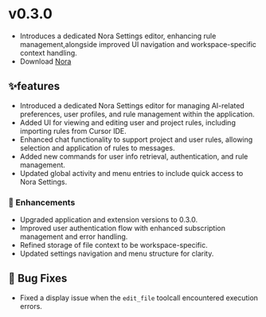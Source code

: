 # v0.3.0

- Introduces a dedicated Nora Settings editor, enhancing rule management,alongside improved UI navigation and workspace-specific context handling.
- Download [Nora](https://www.mynora.ai/downloads)

## ✨features

- Introduced a dedicated Nora Settings editor for managing AI-related preferences, user profiles, and rule management within the application.
- Added UI for viewing and editing user and project rules, including importing rules from Cursor IDE.
- Enhanced chat functionality to support project and user rules, allowing selection and application of rules to messages.
- Added new commands for user info retrieval, authentication, and rule management.
- Updated global activity and menu entries to include quick access to Nora Settings.

### 🚀 Enhancements

- Upgraded application and extension versions to 0.3.0.
- Improved user authentication flow with enhanced subscription management and error handling.
- Refined storage of file context to be workspace-specific.
- Updated settings navigation and menu structure for clarity.

## 🐛 Bug Fixes

- Fixed a display issue when the `edit_file` toolcall encountered execution errors.